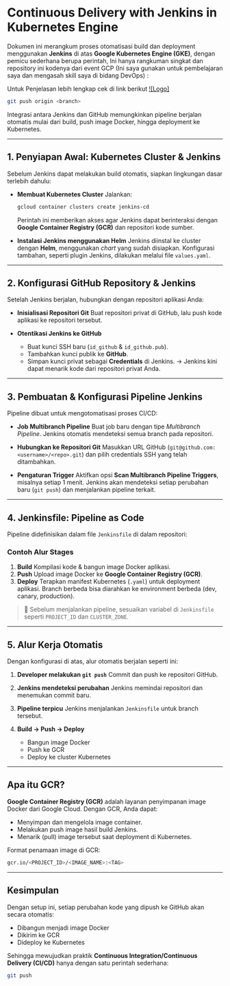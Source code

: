 # Continuous Delivery with Jenkins in Kubernetes Engine

Dokumen ini merangkum proses otomatisasi build dan deployment menggunakan **Jenkins** di atas **Google Kubernetes Engine (GKE)**, dengan pemicu sederhana berupa perintah, Ini hanya rangkuman singkat dan repository ini kodenya dari event GCP (Ini saya gunakan untuk pembelajaran saya dan mengasah skill saya di bidang DevOps) :

Untuk Penjelasan lebih lengkap cek di link berikut 
[![Logo]](https://drive.google.com/file/d/1kgADA5Mw0RpyZ9z5FG-2ZnYEXzN4st5-/view?usp=sharing)


```bash
git push origin <branch>
```

Integrasi antara Jenkins dan GitHub memungkinkan pipeline berjalan otomatis mulai dari build, push image Docker, hingga deployment ke Kubernetes.

---

## 1. Penyiapan Awal: Kubernetes Cluster & Jenkins

Sebelum Jenkins dapat melakukan build otomatis, siapkan lingkungan dasar terlebih dahulu:

* **Membuat Kubernetes Cluster**
  Jalankan:

  ```bash
  gcloud container clusters create jenkins-cd
  ```

  Perintah ini memberikan akses agar Jenkins dapat berinteraksi dengan **Google Container Registry (GCR)** dan repositori kode sumber.

* **Instalasi Jenkins menggunakan Helm**
  Jenkins diinstal ke cluster dengan **Helm**, menggunakan *chart* yang sudah disiapkan.
  Konfigurasi tambahan, seperti plugin Jenkins, dilakukan melalui file `values.yaml`.

---

## 2. Konfigurasi GitHub Repository & Jenkins

Setelah Jenkins berjalan, hubungkan dengan repositori aplikasi Anda:

* **Inisialisasi Repositori Git**
  Buat repositori privat di GitHub, lalu push kode aplikasi ke repositori tersebut.

* **Otentikasi Jenkins ke GitHub**

  * Buat kunci SSH baru (`id_github` & `id_github.pub`).
  * Tambahkan kunci publik ke **GitHub**.
  * Simpan kunci privat sebagai **Credentials** di Jenkins.
    → Jenkins kini dapat menarik kode dari repositori privat Anda.

---

## 3. Pembuatan & Konfigurasi Pipeline Jenkins

Pipeline dibuat untuk mengotomatisasi proses CI/CD:

* **Job Multibranch Pipeline**
  Buat job baru dengan tipe *Multibranch Pipeline*. Jenkins otomatis mendeteksi semua branch pada repositori.

* **Hubungkan ke Repositori Git**
  Masukkan URL GitHub (`git@github.com:<username>/<repo>.git`) dan pilih credentials SSH yang telah ditambahkan.

* **Pengaturan Trigger**
  Aktifkan opsi **Scan Multibranch Pipeline Triggers**, misalnya setiap 1 menit.
  Jenkins akan mendeteksi setiap perubahan baru (`git push`) dan menjalankan pipeline terkait.

---

## 4. Jenkinsfile: Pipeline as Code

Pipeline didefinisikan dalam file `Jenkinsfile` di dalam repositori:

### Contoh Alur Stages

1. **Build**
   Kompilasi kode & bangun image Docker aplikasi.
2. **Push**
   Upload image Docker ke **Google Container Registry (GCR)**.
3. **Deploy**
   Terapkan manifest Kubernetes (`.yaml`) untuk deployment aplikasi.
   Branch berbeda bisa diarahkan ke environment berbeda (dev, canary, production).

> 🔧 Sebelum menjalankan pipeline, sesuaikan variabel di `Jenkinsfile` seperti `PROJECT_ID` dan `CLUSTER_ZONE`.

---

## 5. Alur Kerja Otomatis

Dengan konfigurasi di atas, alur otomatis berjalan seperti ini:

1. **Developer melakukan `git push`**
   Commit dan push ke repositori GitHub.
2. **Jenkins mendeteksi perubahan**
   Jenkins memindai repositori dan menemukan commit baru.
3. **Pipeline terpicu**
   Jenkins menjalankan `Jenkinsfile` untuk branch tersebut.
4. **Build → Push → Deploy**

   * Bangun image Docker
   * Push ke GCR
   * Deploy ke cluster Kubernetes

---

## Apa itu GCR?

**Google Container Registry (GCR)** adalah layanan penyimpanan image Docker dari Google Cloud.
Dengan GCR, Anda dapat:

* Menyimpan dan mengelola image container.
* Melakukan push image hasil build Jenkins.
* Menarik (pull) image tersebut saat deployment di Kubernetes.

Format penamaan image di GCR:

```bash
gcr.io/<PROJECT_ID>/<IMAGE_NAME>:<TAG>
```

---

## Kesimpulan

Dengan setup ini, setiap perubahan kode yang dipush ke GitHub akan secara otomatis:

* Dibangun menjadi image Docker
* Dikirim ke GCR
* Dideploy ke Kubernetes

Sehingga mewujudkan praktik **Continuous Integration/Continuous Delivery (CI/CD)** hanya dengan satu perintah sederhana:

```bash
git push
```
